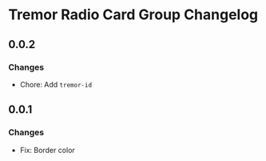 # Tremor Radio Card Group Changelog

## 0.0.2

### Changes

- Chore: Add `tremor-id`

## 0.0.1

### Changes

- Fix: Border color
